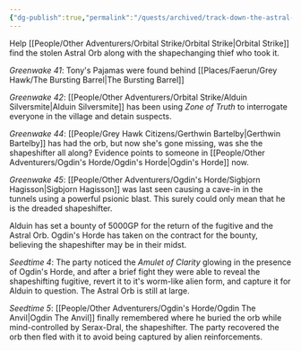 ```yaml
---
{"dg-publish":true,"permalink":"/quests/archived/track-down-the-astral-orb/","tags":["GreyHawk","Quest"]}
---
```


Help [[People/Other Adventurers/Orbital Strike/Orbital Strike\|Orbital Strike]] find the stolen Astral Orb along with the shapechanging thief who took it.

*Greenwake 41*: Tony's Pajamas were found behind [[Places/Faerun/Grey Hawk/The Bursting Barrel\|The Bursting Barrel]]

*Greenwake 42*: [[People/Other Adventurers/Orbital Strike/Alduin Silversmite\|Alduin Silversmite]] has been using *Zone of Truth* to interrogate everyone in the village and detain suspects.  

*Greenwake 44*: [[People/Grey Hawk Citizens/Gerthwin Bartelby\|Gerthwin Bartelby]] has had the orb, but now she's gone missing, was she the shapeshifter all along?  Evidence points to someone in [[People/Other Adventurers/Ogdin's Horde/Ogdin's Horde\|Ogdin's Horde]] now. 

*Greenwake 45*: [[People/Other Adventurers/Ogdin's Horde/Sigbjorn Hagisson\|Sigbjorn Hagisson]] was last seen causing a cave-in in the tunnels using a powerful psionic blast.  This surely could only mean that he is the dreaded shapeshifter.  

Alduin has set a bounty of 5000GP for the return of the fugitive and the Astral Orb.  Ogdin's Horde has taken on the contract for the bounty, believing the shapeshifter may be in their midst.  

*Seedtime 4*: The party noticed the *Amulet of Clarity* glowing in the presence of Ogdin's Horde, and after a brief fight they were able to reveal the shapeshifting fugitive, revert it to it's worm-like alien form, and capture it for Alduin to question.  The Astral Orb is still at large.  

*Seedtime 5*: [[People/Other Adventurers/Ogdin's Horde/Ogdin The Anvil\|Ogdin The Anvil]] finally remembered where he buried the orb while mind-controlled by Serax-Dral, the shapeshifter.  The party recovered the orb then fled with it to avoid being captured by alien reinforcements.  